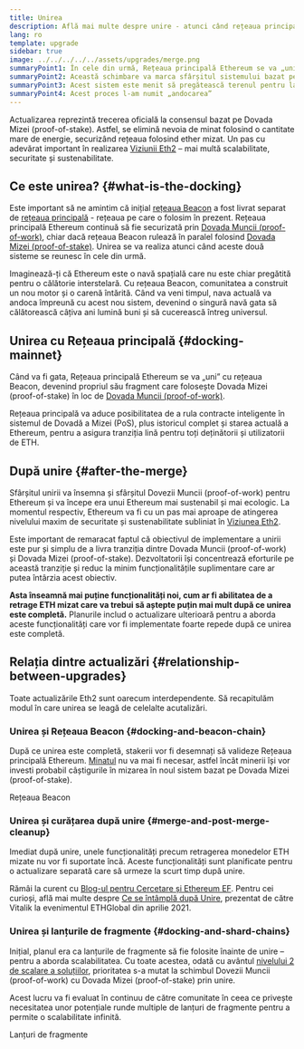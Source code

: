 ```yaml
---
title: Unirea
description: Află mai multe despre unire - atunci când rețeaua principală Ethereum se va alătura sistemului bazat pe Dovada Mizei (proof-of-stake), coordonat de rețeaua Beacon.
lang: ro
template: upgrade
sidebar: true
image: ../../../../../assets/upgrades/merge.png
summaryPoint1: În cele din urmă, Rețeaua principală Ethereum se va „uni” cu sistemul bazat pe Dovada Mizei (proof-of-stake), coordonat de rețeaua Beacon.
summaryPoint2: Această schimbare va marca sfârșitul sistemului bazat pe Dovada Muncii (proof-of-work) și tranziția totală spre Dovada Mizei (proof-of-stake).
summaryPoint3: Acest sistem este menit să pregătească terenul pentru lansarea lanțurilor de fragmente.
summaryPoint4: Acest proces l-am numit „andocarea”
---
```


<UpgradeStatus date="~Q2 2022">
  Actualizarea reprezintă trecerea oficială la consensul bazat pe Dovada Mizei (proof-of-stake). Astfel, se elimină nevoia de minat folosind o cantitate mare de energie, securizând rețeaua folosind ether mizat. Un pas cu adevărat important în realizarea <a href="/vision/">Viziunii Eth2</a> – mai multă scalabilitate, securitate și sustenabilitate.
</UpgradeStatus>

## Ce este unirea? {#what-is-the-docking}

Este important să ne amintim că inițial [rețeaua Beacon](/upgrades/beacon-chain/) a fost livrat separat de [rețeaua principală](/glossary/#mainnet) - rețeaua pe care o folosim în prezent. Rețeaua principală Ethereum continuă să fie securizată prin [Dovada Muncii (proof-of-work)](/developers/docs/consensus-mechanisms/pow/), chiar dacă rețeaua Beacon rulează în paralel folosind [Dovada Mizei (proof-of-stake)](/developers/docs/consensus-mechanisms/pos/). Unirea se va realiza atunci când aceste două sisteme se reunesc în cele din urmă.

Imaginează-ți că Ethereum este o navă spațială care nu este chiar pregătită pentru o călătorie interstelară. Cu rețeaua Beacon, comunitatea a construit un nou motor și o carenă întărită. Când va veni timpul, nava actuală va andoca împreună cu acest nou sistem, devenind o singură navă gata să călătorească câțiva ani lumină buni și să cucerească întreg universul.

## Unirea cu Rețeaua principală {#docking-mainnet}

Când va fi gata, Rețeaua principală Ethereum se va „uni” cu rețeaua Beacon, devenind propriul său fragment care folosește Dovada Mizei (proof-of-stake) în loc de [Dovada Muncii (proof-of-work)](/developers/docs/consensus-mechanisms/pow/).

Rețeaua principală va aduce posibilitatea de a rula contracte inteligente în sistemul de Dovadă a Mizei (PoS), plus istoricul complet și starea actuală a Ethereum, pentru a asigura tranziția lină pentru toți deținătorii și utilizatorii de ETH.

## După unire {#after-the-merge}

Sfârșitul unirii va însemna și sfârșitul Dovezii Muncii (proof-of-work) pentru Ethereum și va începe era unui Ethereum mai sustenabil și mai ecologic. La momentul respectiv, Ethereum va fi cu un pas mai aproape de atingerea nivelului maxim de securitate și sustenabilitate subliniat în [Viziunea Eth2](/vision/).

Este important de remaracat faptul că obiectivul de implementare a unirii este pur și simplu de a livra tranziția dintre Dovada Muncii (proof-of-work) și Dovada Mizei (proof-of-stake). Dezvoltatorii își concentrează eforturile pe această tranziție și reduc la minim funcționalitățile suplimentare care ar putea întârzia acest obiectiv.

**Asta înseamnă mai puține funcționalități noi, cum ar fi abilitatea de a retrage ETH mizat care va trebui să aștepte puțin mai mult după ce unirea este completă.** Planurile includ o actualizare ulterioară pentru a aborda aceste funcționalități care vor fi implementate foarte repede după ce unirea este completă.

## Relația dintre actualizări {#relationship-between-upgrades}

Toate actualizările Eth2 sunt oarecum interdependente. Să recapitulăm modul în care unirea se leagă de celelalte acutalizări.

### Unirea și Rețeaua Beacon {#docking-and-beacon-chain}

După ce unirea este completă, stakerii vor fi desemnați să valideze Rețeaua principală Ethereum. [Minatul](/developers/docs/consensus-mechanisms/pow/mining/) nu va mai fi necesar, astfel încât minerii își vor investi probabil câștigurile în mizarea în noul sistem bazat pe Dovada Mizei (proof-of-stake).

<ButtonLink to="/upgrades/beacon-chain/">Rețeaua Beacon</ButtonLink>

### Unirea și curățarea după unire {#merge-and-post-merge-cleanup}

Imediat după unire, unele funcționalități precum retragerea monedelor ETH mizate nu vor fi suportate încă. Aceste funcționalități sunt planificate pentru o actualizare separată care să urmeze la scurt timp după unire.

Rămâi la curent cu [Blog-ul pentru Cercetare și Ethereum EF](https://blog.ethereum.org/category/research-and-development/). Pentru cei curioși, află mai multe despre [Ce se întâmplă după Unire](https://youtu.be/7ggwLccuN5s?t=101), prezentat de către Vitalik la evenimentul ETHGlobal din aprilie 2021.

### Unirea și lanțurile de fragmente {#docking-and-shard-chains}

Inițial, planul era ca lanțurile de fragmente să fie folosite înainte de unire – pentru a aborda scalabilitatea. Cu toate acestea, odată cu avântul [nivelului 2 de scalare a soluțiilor](/developers/docs/scaling/#layer-2-scaling), prioritatea s-a mutat la schimbul Dovezii Muncii (proof-of-work) cu Dovada Mizei (proof-of-stake) prin unire.

Acest lucru va fi evaluat în continuu de către comunitate în ceea ce privește necesitatea unor potențiale runde multiple de lanțuri de fragmente pentru a permite o scalabilitate infinită.

<ButtonLink to="/upgrades/shard-chains/">Lanțuri de fragmente</ButtonLink>
